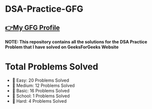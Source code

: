 # DSA-Practice-GFG

 ## [👉My GFG Profile](https://auth.geeksforgeeks.org/user/vishutyagi7/)

**NOTE: This repository contains all the solutions for the DSA Practice Problem that I have solved on GeeksForGeeks Website**

 # Total Problems Solved

- 📂 Easy: 20 Problems Solved
- 📂 Medium: 12 Problems Solved
- 📂 Basic: 16 Problems Solved
- 📂 School: 1 Problems Solved
- 📂 Hard: 4 Problems Solved

